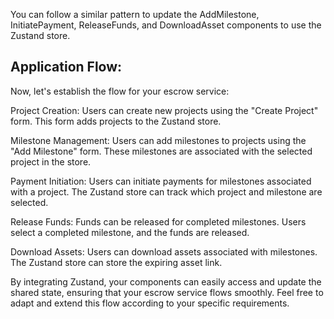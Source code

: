 You can follow a similar pattern to update the AddMilestone, InitiatePayment, ReleaseFunds, and DownloadAsset components to use the Zustand store.


## Application Flow:


Now, let's establish the flow for your escrow service:

Project Creation: Users can create new projects using the "Create Project" form. This form adds projects to the Zustand store.

Milestone Management: Users can add milestones to projects using the "Add Milestone" form. These milestones are associated with the selected project in the store.

Payment Initiation: Users can initiate payments for milestones associated with a project. The Zustand store can track which project and milestone are selected.

Release Funds: Funds can be released for completed milestones. Users select a completed milestone, and the funds are released.

Download Assets: Users can download assets associated with milestones. The Zustand store can store the expiring asset link.

By integrating Zustand, your components can easily access and update the shared state, ensuring that your escrow service flows smoothly. Feel free to adapt and extend this flow according to your specific requirements.




